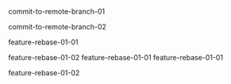 commit-to-remote-branch-01

commit-to-remote-branch-02

feature-rebase-01-01

feature-rebase-01-02
feature-rebase-01-01
feature-rebase-01-01

feature-rebase-01-02
